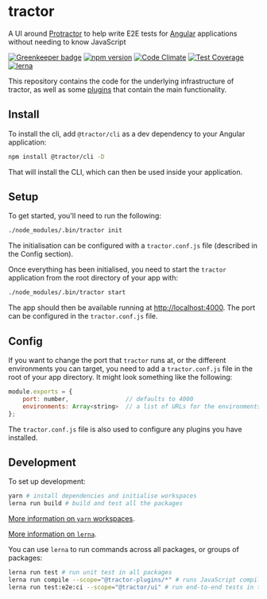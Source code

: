 # tractor

A UI around [Protractor](http://angular.github.io/protractor/) to help write E2E tests for [Angular](https://angular.io/) applications without needing to know JavaScript

[![Greenkeeper badge](https://badges.greenkeeper.io/TradeMe/tractor.svg)](https://greenkeeper.io/)
[![npm version](https://img.shields.io/npm/v/@tractor/cli.svg)](https://www.npmjs.com/package/@tractor/cli)
[![Code Climate](https://codeclimate.com/github/TradeMe/tractor/badges/gpa.svg)](https://codeclimate.com/github/TradeMe/tractor)
[![Test Coverage](https://codeclimate.com/github/TradeMe/tractor/coverage.svg)](https://codeclimate.com/github/TradeMe/tractor/coverage)
[![lerna](https://img.shields.io/badge/maintained%20with-lerna-cc00ff.svg)](https://github.com/TradeMe/tractor)

This repository contains the code for the underlying infrastructure of tractor, as well as some [plugins](https://www.npmjs.com/org/tractor-plugins) that contain the main functionality.

## Install

To install the cli, add `@tractor/cli` as a dev dependency to your Angular application:

```sh
npm install @tractor/cli -D
```

That will install the CLI, which can then be used inside your application.

## Setup

To get started, you'll need to run the following:

```sh
./node_modules/.bin/tractor init
```

The initialisation can be configured with a `tractor.conf.js` file (described in the Config section).

Once everything has been initialised, you need to start the `tractor` application from the root directory of your app with:

```sh
./node_modules/.bin/tractor start
```

The app should then be available running at [http://localhost:4000](http://localhost:4000). The port can be configured in the `tractor.conf.js` file.

## Config

If you want to change the port that `tractor` runs at, or the different environments you can target, you need to add a `tractor.conf.js` file in the root of your app directory. It might look something like the following:

```javascript
module.exports = {
    port: number,                // defaults to 4000
    environments: Array<string>  // a list of URLs for the environments to run the tests in
};
```

The `tractor.conf.js` file is also used to configure any plugins you have installed.

## Development

To set up development:

```sh
yarn # install dependencies and initialise workspaces
lerna run build # build and test all the packages
```

[More information on `yarn` workspaces](https://yarnpkg.com/en/docs/workspaces).

[More information on `lerna`](https://lernajs.io/).

You can use `lerna` to run commands across all packages, or groups of packages:

```sh
lerna run test # run unit test in all packages
lerna run compile --scope="@tractor-plugins/*" # runs JavaScript compiler in all @tractor-plugin packages
lerna run test:e2e:ci --scope="@tractor/ui" # run end-to-end tests in the @tractor/ui package only
```

